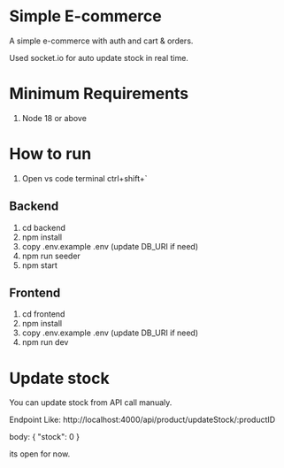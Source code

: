 # Simple E-commerce

A simple e-commerce with auth and cart & orders.

Used socket.io for auto update stock in real time.


# Minimum Requirements
1. Node 18 or above


# How to run
1. Open vs code terminal ctrl+shift+`

## Backend

1. cd backend
2. npm install
3. copy .env.example .env (update DB_URI if need)
4. npm run seeder
5. npm start

## Frontend

1. cd frontend
2. npm install
3. copy .env.example .env (update DB_URI if need)
4. npm run dev


# Update stock
You can update stock from API call manualy.

Endpoint Like: http://localhost:4000/api/product/updateStock/:productID

body: {
  "stock": 0
}

its open for now.